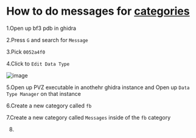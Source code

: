 # How to do messages for [categories](https://github.com/Twig6943/ProjectOutlawn/blob/main/GhidraNotes/BreeMsgs/Categories.h)

1.Open up bf3 pdb in ghidra

2.Press `G` and search for `Message`

3.Pick `0052a4f0`

4.Click to `Edit Data Type`

![image](https://github.com/user-attachments/assets/d35d281c-6bcc-4d9c-84af-20d5782eb59c)

5.Open up PVZ executable in anothehr ghidra instance and Open up `Data Type Manager` on that instance

6.Create a new category called `fb`

7.Create a new category called `Messages` inside of the `fb` category

8.

